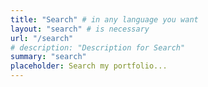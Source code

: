 ```yaml
---
title: "Search" # in any language you want
layout: "search" # is necessary
url: "/search"
# description: "Description for Search"
summary: "search"
placeholder: Search my portfolio...
---
```

